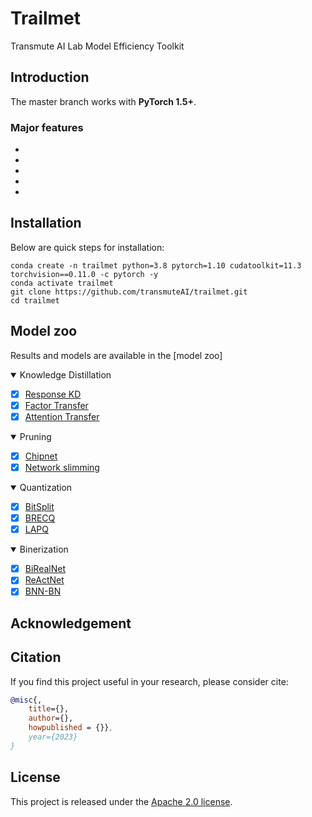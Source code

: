 # Trailmet
Transmute AI Lab Model Efficiency Toolkit

## Introduction

The master branch works with **PyTorch 1.5+**.

### Major features
- 
-
- 
- 
- 

## Installation

Below are quick steps for installation:

```shell
conda create -n trailmet python=3.8 pytorch=1.10 cudatoolkit=11.3 torchvision==0.11.0 -c pytorch -y
conda activate trailmet
git clone https://github.com/transmuteAI/trailmet.git
cd trailmet
```
## Model zoo

Results and models are available in the [model zoo]

<details open>
<summary> Knowledge Distillation</summary>
  
- [x] [Response KD](https://arxiv.org/abs/1503.02531)
- [x] [Factor Transfer](https://arxiv.org/abs/1802.04977)
- [x] [Attention Transfer](https://arxiv.org/abs/1612.03928)
  
</details>

<details open>  
<summary> Pruning </summary>

- [x] [Chipnet](https://arxiv.org/abs/2102.07156)
- [x] [Network slimming](https://arxiv.org/abs/1708.06519)
  
</details>
  
<details open>
<summary> Quantization</summary>
  
- [x] [BitSplit](https://dl.acm.org/doi/abs/10.5555/3524938.3525851)
- [x] [BRECQ](https://arxiv.org/abs/2102.05426)
- [x] [LAPQ](https://arxiv.org/abs/1911.07190)  

</details>

<details open>
<summary> Binerization</summary>
  
- [x] [BiRealNet](https://arxiv.org/abs/1808.00278)
- [x] [ReActNet](https://arxiv.org/abs/2003.03488)
- [x] [BNN-BN](https://arxiv.org/abs/2104.08215v1)

</details>

## Acknowledgement



## Citation

If you find this project useful in your research, please consider cite:

```BibTeX
@misc{,
    title={},
    author={},
    howpublished = {}},
    year={2023}
}
```

## License

This project is released under the [Apache 2.0 license](LICENSE).
